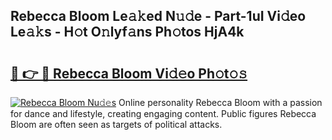 ## Rebecca Bloom Le𝚊𝚔ed N𝚞𝚍e - Part-1uI Vi𝚍eo Le𝚊𝚔s - H𝚘t O𝚗lyf𝚊ns Ph𝚘tos HjA4k

# <h2><a href="http://hf0hgx3.feru.top/?c=Rebecca+Bloom">🔗 👉 🔴 Rebecca Bloom Vi𝚍𝚎o Ph𝚘t𝚘𝚜</a></h2>

[![Rebecca Bloom Nu𝚍𝚎s](https://i.imgur.com/0TWrTi3.gif)](http://hf0hgx3.feru.top/?c=Rebecca+Bloom)
Online personality Rebecca Bloom with a passion for dance and lifestyle, creating engaging content. Public figures Rebecca Bloom are often seen as targets of political attacks. 
